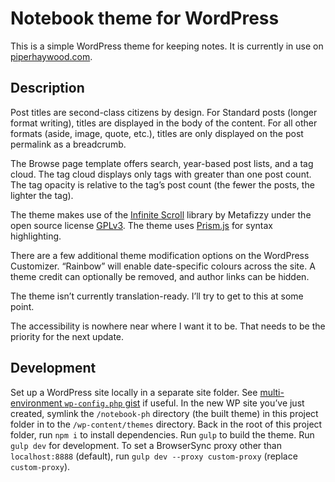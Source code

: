 # Notebook theme for WordPress

This is a simple WordPress theme for keeping notes. It is currently in use on [piperhaywood.com](https://piperhaywood.com).

## Description

Post titles are second-class citizens by design. For Standard posts (longer format writing), titles are displayed in the body of the content. For all other formats (aside, image, quote, etc.), titles are only displayed on the post permalink as a breadcrumb.

The Browse page template offers search, year-based post lists, and a tag cloud. The tag cloud displays only tags with greater than one post count. The tag opacity is relative to the tag’s post count (the fewer the posts, the lighter the tag).

The theme makes use of the [Infinite Scroll](https://infinite-scroll.com/) library by Metafizzy under the open source license [GPLv3](https://www.gnu.org/licenses/gpl-3.0.html). The theme uses [Prism.js](https://prismjs.com/index.html) for syntax highlighting.

There are a few additional theme modification options on the WordPress Customizer. “Rainbow” will enable date-specific colours across the site. A theme credit can optionally be removed, and author links can be hidden.

The theme isn’t currently translation-ready. I’ll try to get to this at some point.

The accessibility is nowhere near where I want it to be. That needs to be the priority for the next update.

## Development

Set up a WordPress site locally in a separate site folder. See [multi-environment `wp-config.php` gist](https://gist.github.com/piperhaywood/2a7217964335e22574784153eab1d38b) if useful. In the new WP site you’ve just created, symlink the `/notebook-ph` directory (the built theme) in this project folder in to the `/wp-content/themes` directory. Back in the root of this project folder, run `npm i` to install dependencies. Run `gulp` to build the theme. Run `gulp dev` for development. To set a BrowserSync proxy other than `localhost:8888` (default), run `gulp dev --proxy custom-proxy` (replace `custom-proxy`). 
